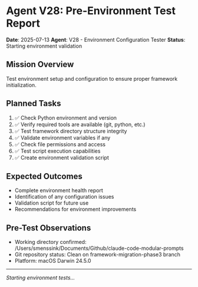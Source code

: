 # Agent V28: Pre-Environment Test Report

**Date**: 2025-07-13
**Agent**: V28 - Environment Configuration Tester
**Status**: Starting environment validation

## Mission Overview
Test environment setup and configuration to ensure proper framework initialization.

## Planned Tasks
1. ✅ Check Python environment and version
2. ✅ Verify required tools are available (git, python, etc.)
3. ✅ Test framework directory structure integrity
4. ✅ Validate environment variables if any
5. ✅ Check file permissions and access
6. ✅ Test script execution capabilities
7. ✅ Create environment validation script

## Expected Outcomes
- Complete environment health report
- Identification of any configuration issues
- Validation script for future use
- Recommendations for environment improvements

## Pre-Test Observations
- Working directory confirmed: /Users/smenssink/Documents/Github/claude-code-modular-prompts
- Git repository status: Clean on framework-migration-phase3 branch
- Platform: macOS Darwin 24.5.0

---
*Starting environment tests...*